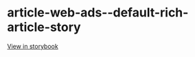 # article-web-ads--default-rich-article-story

[View in storybook](https://raw.githack.com/Independent-Digital-News-and-Media-Ltd/indy-pwamp-sb/PR-1918-sb/index.html?path=/story/article-web-ads--default-rich-article-story)